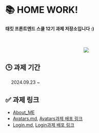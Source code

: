# 📚 HOME WORK!

#### 태킷 프론트엔드 스쿨 12기 과제 저장소입니다 :)

</br>

<p align="center">
<img src=https://github.com/user-attachments/assets/d96bffb6-944b-408e-8e0f-0e17ab1f7cd1 />
</p>

## 🕒 과제 기간

&emsp; 2024.09.23 ~

## ✅ 과제 링크

- [About_ME](https://github.com/BomEllen/homework/blob/131065593c0141dabc4920e79f155a688a48f2cf/about-me.md)
- [Avatars.md](./md/avatars.md), [Avatars과제 배포 링크](https://bomellen.github.io/homework/avatars/avatars.html)
- [Login.md](./md/login.md), [Login과제 배포 링크](https://bomellen.github.io/homework/login/login.html)

</br>
</br>
